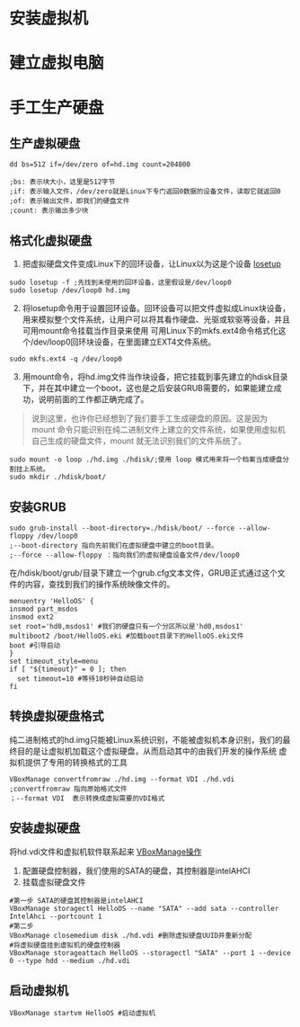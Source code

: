 # 安装虚拟机
# 建立虚拟电脑
# 手工生产硬盘
## 生产虚拟硬盘
```
dd bs=512 if=/dev/zero of=hd.img count=204800

;bs: 表示块大小，这里是512字节
;if: 表示输入文件，/dev/zero就是Linux下专门返回0数据的设备文件，读取它就返回0
;of: 表示输出文件，即我们的硬盘文件
;count: 表示输出多少块
```

## 格式化虚拟硬盘
1. 把虚拟硬盘文件变成Linux下的回环设备，让Linux以为这是个设备 [losetup](https://wangchujiang.com/linux-command/c/losetup.html)
```
sudo losetup -f ;先找到未使用的回环设备，这里假设是/dev/loop0
sudo losetup /dev/loop0 hd.img
```
2. 将losetup命令用于设置回环设备。回环设备可以把文件虚拟成Linux块设备，用来模拟整个文件系统，让用户可以将其看作硬盘、光驱或软驱等设备，并且可用mount命令挂载当作目录来使用
   可用Linux下的mkfs.ext4命令格式化这个/dev/loop0回环块设备，在里面建立EXT4文件系统。
```
sudo mkfs.ext4 -q /dev/loop0   
```
3. 用mount命令，将hd.img文件当作块设备，把它挂载到事先建立的hdisk目录下，并在其中建立一个boot，这也是之后安装GRUB需要的，如果能建立成功，说明前面的工作都正确完成了。
> 说到这里，也许你已经想到了我们要手工生成硬盘的原因。这是因为 mount 命令只能识别在纯二进制文件上建立的文件系统，如果使用虚拟机自己生成的硬盘文件，mount 就无法识别我们的文件系统了。
```
sudo mount -o loop ./hd.img ./hdisk/;使用 loop 模式用来将一个档案当成硬盘分割挂上系统。
sudo mkdir ./hdisk/boot/
```

## 安装GRUB
```
sudo grub-install --boot-directory=./hdisk/boot/ --force --allow-floppy /dev/loop0
;--boot-directory 指向先前我们在虚拟硬盘中建立的boot目录。
;--force --allow-floppy ：指向我们的虚拟硬盘设备文件/dev/loop0
```
在/hdisk/boot/grub/目录下建立一个grub.cfg文本文件，GRUB正式通过这个文件的内容，查找到我们的操作系统映像文件的。
```
menuentry 'HelloOS' {
insmod part_msdos
insmod ext2
set root='hd0,msdos1' #我们的硬盘只有一个分区所以是'hd0,msdos1'
multiboot2 /boot/HelloOS.eki #加载boot目录下的HelloOS.eki文件
boot #引导启动
}
set timeout_style=menu
if [ "${timeout}" = 0 ]; then
  set timeout=10 #等待10秒钟自动启动
fi
```

## 转换虚拟硬盘格式
纯二进制格式的hd.img只能被Linux系统识别，不能被虚拟机本身识别，我们的最终目的是让虚拟机加载这个虚拟硬盘，从而启动其中的由我们开发的操作系统
虚拟机提供了专用的转换格式的工具
```
VBoxManage convertfromraw ./hd.img --format VDI ./hd.vdi
;convertfromraw 指向原始格式文件
；--format VDI  表示转换成虚拟需要的VDI格式
```

## 安装虚拟硬盘
将hd.vdi文件和虚拟机软件联系起来 [VBoxManage操作](https://zhuanlan.zhihu.com/p/102632501)
1. 配置硬盘控制器，我们使用的SATA的硬盘，其控制器是intelAHCI
2. 挂载虚拟硬盘文件 
```
#第一步 SATA的硬盘其控制器是intelAHCI
VBoxManage storagectl HelloOS --name "SATA" --add sata --controller IntelAhci --portcount 1
#第二步
VBoxManage closemedium disk ./hd.vdi #删除虚拟硬盘UUID并重新分配
#将虚拟硬盘挂到虚拟机的硬盘控制器
VBoxManage storageattach HelloOS --storagectl "SATA" --port 1 --device 0 --type hdd --medium ./hd.vdi
```

## 启动虚拟机
```
VBoxManage startvm HelloOS #启动虚拟机
```